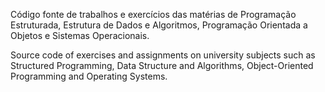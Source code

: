 Código fonte de trabalhos e exercícios das matérias de Programação Estruturada, Estrutura de Dados e Algoritmos, Programação Orientada a Objetos e Sistemas Operacionais.

Source code of exercises and assignments on university subjects such as Structured Programming, Data Structure and Algorithms, Object-Oriented Programming and Operating Systems. 
